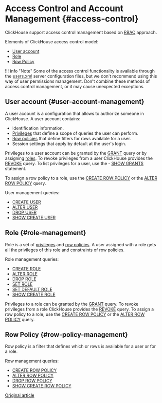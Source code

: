 # Access Control and Account Management {#access-control}

ClickHouse support access control management based on [RBAC](https://en.wikipedia.org/wiki/Role-based_access_control) approach.

Elements of ClickHouse access control model:
- [User account](#user-account-management)
- [Role](#role-management)
- [Row Policy](#row-policy-management)

!!! info "Note"
    Some of the access control functionality is available through the [users.xml](settings/settings_users.md) server configuration files, but we don't recommend using this way of user permissions management. Don't combine these methods of access control management, or it may cause unexpected exceptions.


## User account {#user-account-management}

A user account is a configuration that allows to authorize someone in ClickHouse. A user account contains:

- Identification information.
- [Privileges](../query_language/grant.md#grant-privileges) that define a scope of queries the user can perform.
- [Row policies](#row-policy-management) that define filters for rows available for a user.
- Session settings that apply by default at the user's login.

Privileges to a user account can be granted by the [GRANT](../query_language/grant.md) query or by assigning [roles](#role-management). To revoke privileges from a user ClickHouse provides the [REVOKE](../query_language/revoke.md) query. To list privileges for a user, use the - [SHOW GRANTS](../query_language/show.md#show-grants-statement) statement.

To assign a row policy to a role, use the [CREATE ROW POLICY](../query_language/create.md#create-row-policy-statement) or the [ALTER ROW POLICY](../query_language/alter.md#alter-row-policy-statement) query.



User management queries:

- [CREATE USER](../query_language/create.md#create-user-statement)
- [ALTER USER](../query_language/alter.md#alter-user-statement)
- [DROP USER](../query_language/misc.md#drop-user-statement)
- [SHOW CREATE USER](../query_language/show.md#show-create-user-statement)


## Role {#role-management}

Role is a set of [privileges](../query_language/grant.md#grant-privileges) and [row policies](#row-policy-management). A user assigned with a role gets all the privileges of this role and constraints of row policies.

Role management queries:

- [CREATE ROLE](../query_language/create.md#create-role-statement)
- [ALTER ROLE](../query_language/alter.md#alter-role-statement)
- [DROP ROLE](../query_language/misc.md#drop-role-statement)
- [SET ROLE](../query_language/misc.md#set-role-statement)
- [SET DEFAULT ROLE](../query_language/misc.md#set-default-role-statement)
- [SHOW CREATE ROLE](../query_language/show.md#show-create-role-statement)

Privileges to a role can be granted by the [GRANT](../query_language/grant.md) query. To revoke privileges from a role ClickHouse provides the [REVOKE](../query_language/revoke.md) query. To assign a row policy to a role, use the [CREATE ROW POLICY](../query_language/create.md#create-row-policy-statement) or the [ALTER ROW POLICY](../query_language/alter.md#alter-row-policy-statement) query.


## Row Policy {#row-policy-management}

Row policy is a filter that defines which or rows is available for a user or for a role.

Row management queries:

- [CREATE ROW POLICY](../query_language/create.md#create-row-policy-statement)
- [ALTER ROW POLICY](../query_language/alter.md#alter-row-policy-statement)
- [DROP ROW POLICY](../query_language/misc.md#drop-row-policy-statement)
- [SHOW CREATE ROW POLICY](../query_language/show.md#show-create-row-policy-statement)


[Original article](https://clickhouse.tech/docs/en/operations/access_rights/) <!--hide-->
